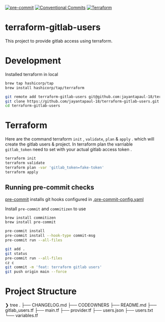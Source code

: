 [![pre-commit](https://img.shields.io/badge/pre--commit-enabled-brightgreen?logo=pre-commit)](https://gitlab.com/ai-cicd/api-project)
[![Conventional Commits](https://img.shields.io/badge/Conventional%20Commits-1.1.1-yellow.svg?style=flat-square)](https://conventionalcommits.org)
[![Terraform](https://img.shields.io/badge/terraform-v1.4.5-purple.svg?style=flat-square)](https://github.com/hashicorp/terraform)

# terraform-gitlab-users

This project to provide gitlab access using terraform.

# Development

Installed terraform in local

```bash
brew tap hashicorp/tap
brew install hashicorp/tap/terraform
```

```bash
git remote add terraform-gitlab-users git@github.com:jayantapaul-18/terraform-gitlab-users.git
git clone https://github.com/jayantapaul-18/terraform-gitlab-users.git
cd terraform-gitlab-users
```

# Terraform

Here are the command terraform `init` , `validate`, `plan` & `apply` . which will create the gitlab users & project. In terraform plan the varriable `gitlab_token` need to set with your actual gitlab access token .

```bash
terraform init
terraform validate
terraform plan -var 'gitlab_token=fake-token'
terraform apply
```

## Running pre-commit checks

[pre-commit](https://pre-commit.com) installs git hooks configured in [.pre-commit-config.yaml](.pre-commit-config.yaml)

Install `pre-commit` and `commitizen` to use

```bash
brew install commitizen
brew install pre-commit

pre-commit install
pre-commit install --hook-type commit-msg
pre-commit run --all-files

git add .
git status
pre-commit run --all-files
cz c
git commit -m 'feat: terraform gitlab users'
git push origin main --force
```

# Project Structure

❯ tree
.
├── CHANGELOG.md
├── CODEOWNERS
├── README.md
├── gitlab_users.tf
├── main.tf
├── provider.tf
├── users.json
├── users.txt
└── variables.tf
